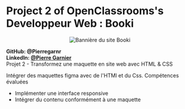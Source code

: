 


<h1>Project 2 of OpenClassrooms's Developpeur Web : Booki </h1>

<p align="center">
<img src="https://user.oc-static.com/upload/2022/06/20/16557256333819_FR_1155_P3_Banner-Booki.png" alt="Bannière du site Booki"></a>
</p>

__GitHub: @Pierregarnr__      
__LinkedIn: [@Pierre Garnier](https://www.linkedin.com/in/pierre-garnier-50650824b/)__    
Projet 2 - Transformez une maquette en site web avec HTML & CSS


Intégrer des maquettes figma avec de l'HTMl et du Css.
Compétences évaluées
* Implémenter une interface responsive
* Intégrer du contenu conformément à une maquette
